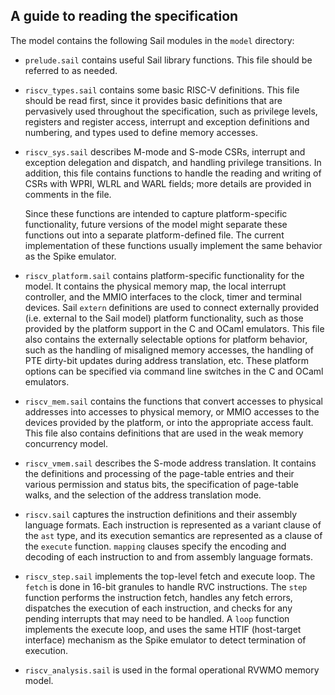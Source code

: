 A guide to reading the specification
------------------------------------

The model contains the following Sail modules in the `model` directory:

- `prelude.sail` contains useful Sail library functions.  This file
  should be referred to as needed.

- `riscv_types.sail` contains some basic RISC-V definitions.  This
  file should be read first, since it provides basic definitions that
  are pervasively used throughout the specification, such as privilege
  levels, registers and register access, interrupt and exception
  definitions and numbering, and types used to define memory accesses.

- `riscv_sys.sail` describes M-mode and S-mode CSRs, interrupt and
  exception delegation and dispatch, and handling privilege
  transitions.  In addition, this file contains functions to handle
  the reading and writing of CSRs with WPRI, WLRL and WARL fields;
  more details are provided in comments in the file.

  Since these functions are intended to capture platform-specific
  functionality, future versions of the model might separate these
  functions out into a separate platform-defined file.  The current
  implementation of these functions usually implement the same
  behavior as the Spike emulator.

- `riscv_platform.sail` contains platform-specific functionality for
  the model.  It contains the physical memory map, the local interrupt
  controller, and the MMIO interfaces to the clock, timer and terminal
  devices.  Sail `extern` definitions are used to connect externally
  provided (i.e. external to the Sail model) platform functionality,
  such as those provided by the platform support in the C and OCaml
  emulators.  This file also contains the externally selectable
  options for platform behavior, such as the handling of misaligned
  memory accesses, the handling of PTE dirty-bit updates during
  address translation, etc.  These platform options can be specified
  via command line switches in the C and OCaml emulators.

- `riscv_mem.sail` contains the functions that convert accesses to
  physical addresses into accesses to physical memory, or MMIO
  accesses to the devices provided by the platform, or into the
  appropriate access fault.  This file also contains definitions that
  are used in the weak memory concurrency model.

- `riscv_vmem.sail` describes the S-mode address translation.  It
  contains the definitions and processing of the page-table entries
  and their various permission and status bits, the specification of
  page-table walks, and the selection of the address translation mode.

- `riscv.sail` captures the instruction definitions and their assembly
  language formats.  Each instruction is represented as a variant
  clause of the `ast` type, and its execution semantics are
  represented as a clause of the `execute` function. `mapping` clauses
  specify the encoding and decoding of each instruction to and from
  assembly language formats.

- `riscv_step.sail` implements the top-level fetch and execute loop.
  The `fetch` is done in 16-bit granules to handle RVC instructions.
  The `step` function performs the instruction fetch, handles any
  fetch errors, dispatches the execution of each instruction, and
  checks for any pending interrupts that may need to be handled.  A
  `loop` function implements the execute loop, and uses the same HTIF
  (host-target interface) mechanism as the Spike emulator to detect
  termination of execution.

- `riscv_analysis.sail` is used in the formal operational RVWMO memory
  model.